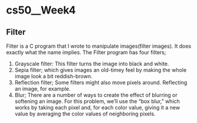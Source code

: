 # cs50__Week4
## Filter
Filter is a C program that I wrote to manipulate images(filter images). It does exactly what the name implies. The Filter program has four filters;

1. Grayscale filter: This filter turns the image into black and white.
2. Sepia filter; which gives images an old-timey feel by making the whole image look a bit reddish-brown.
3. Reflection filter; Some filters might also move pixels around. Reflecting an image, for example.
4. Blur; There are a number of ways to create the effect of blurring or softening an image. For this problem, we’ll use the “box blur,” which works by taking each pixel and, for each color value, giving it a new value by averaging the color values of neighboring pixels.
